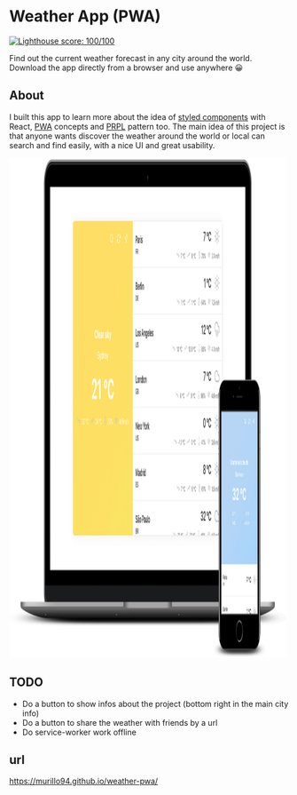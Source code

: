 # Weather App (PWA)

[![Lighthouse score: 100/100](https://lighthouse-badge.appspot.com/?score=100)](https://github.com/murillo94/weather-pwa)

Find out the current weather forecast in any city around the world. Download the app directly from a browser and use anywhere 😀

## About

I built this app to learn more about the idea of [styled components](https://github.com/styled-components/styled-components) with React, [PWA](https://developers.google.com/web/progressive-web-apps/) concepts and [PRPL](https://developers.google.com/web/fundamentals/performance/prpl-pattern/) pattern too.
The main idea of this project is that anyone wants discover the weather around the world or local can search and find easily, with a nice UI and great usability.

<img alt="Weather App (PWA)" src="./resources/demo.png" height="900" width="500" />

## TODO

- Do a button to show infos about the project (bottom right in the main city info)
- Do a button to share the weather with friends by a url
- Do service-worker work offline

## url

https://murillo94.github.io/weather-pwa/
